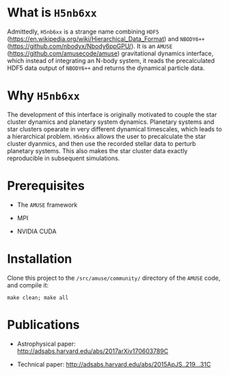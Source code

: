 # What is `H5nb6xx`

Admittedly, `H5nb6xx` is a strange name combining `HDF5` (https://en.wikipedia.org/wiki/Hierarchical_Data_Format) and `NBODY6++` (https://github.com/nbodyx/Nbody6ppGPU/). It is an `AMUSE` (https://github.com/amusecode/amuse) gravitational dynamics interface, which instead of integrating an N-body system, it reads the precalculated HDF5 data output of `NBODY6++` and returns the dynamical particle data.

# Why `H5nb6xx`

The development of this interface is originally motivated to couple the star cluster dynamics and planetary system dynamics. Planetary systems and star clusters opearate in very different dynamical timescales, which leads to a hierarchical problem. `H5nb6xx` allows the user to precalculate the star cluster dyanmics, and then use the recorded stellar data to perturb planetary systems. This also makes the star cluster data exactly reproducible in subsequent simulations.

# Prerequisites

- The `AMUSE` framework

- MPI

- NVIDIA CUDA


# Installation
Clone this project to the `/src/amuse/community/` directory of the `AMUSE` code, and compile it: 

    make clean; make all

# Publications

- Astrophysical paper: http://adsabs.harvard.edu/abs/2017arXiv170603789C

- Technical paper: http://adsabs.harvard.edu/abs/2015ApJS..219...31C
